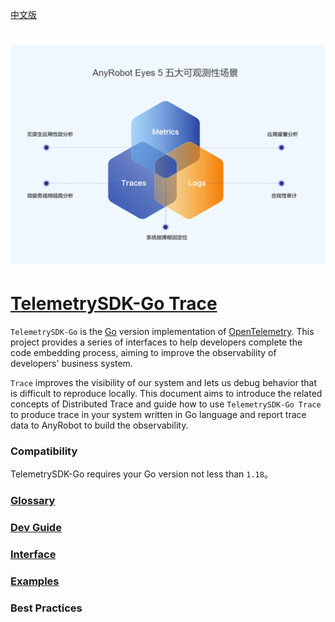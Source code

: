 [中文版](README.md)

# ![LOGO](docs/images/TelemetrySDK.png)

# [TelemetrySDK-Go Trace](https://devops.aishu.cn/AISHUDevOps/ONE-Architecture/_git/TelemetrySDK-Go?version=GBfeature-arp-205194&path=/exporters/artrace/README.md&_a=preview)

`TelemetrySDK-Go` is the [Go](https://golang.org/) version implementation of [OpenTelemetry](https://opentelemetry.io/).
This project provides a series of interfaces to help developers complete the code embedding process,
aiming to improve the observability of developers' business system.

`Trace` improves the visibility of our system and lets us debug behavior that is difficult to reproduce locally.
This document aims to introduce the related concepts of Distributed Trace and guide how to use `TelemetrySDK-Go Trace`
to produce trace in your system written in Go language and report trace data to AnyRobot to build the observability.

### Compatibility

TelemetrySDK-Go requires your Go version not less than `1.18`。

### [Glossary](docs/cn/glossary.md)

### [Dev Guide](docs/cn/dev_guide.md)

### [Interface](docs/cn/interface.md)

### [Examples](examples/oneservice.go)

### Best Practices
